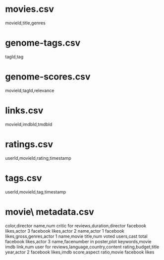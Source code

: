 # movies.csv
movieId,title,genres

# genome-tags.csv
tagId,tag

# genome-scores.csv
movieId,tagId,relevance

# links.csv
movieId,imdbId,tmdbId

# ratings.csv
userId,movieId,rating,timestamp

# tags.csv
userId,movieId,tag,timestamp

# movie\ metadata.csv
color,director name,num critic for reviews,duration,director facebook likes,actor 3 facebook likes,actor 2 name,actor 1 facebook likes,gross,genres,actor 1 name,movie title,num voted users,cast total facebook likes,actor 3 name,facenumber in poster,plot keywords,movie imdb link,num user for reviews,language,country,content rating,budget,title year,actor 2 facebook likes,imdb score,aspect ratio,movie facebook likes


